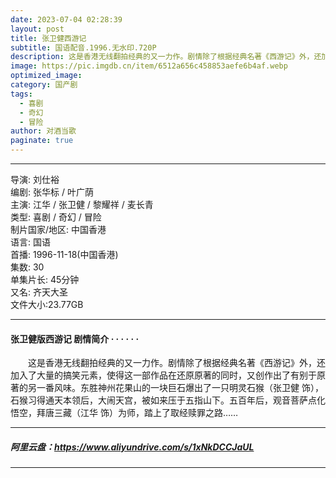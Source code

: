 ```yaml
---
date: 2023-07-04 02:28:39
layout: post
title: 张卫健西游记
subtitle: 国语配音.1996.无水印.720P 
description: 这是香港无线翻拍经典的又一力作。剧情除了根据经典名著《西游记》外，还加入了大量的搞笑元素，使得这一部作品在还原原著的同时，又创作出了有别于原著的另一番风味....
image: https://pic.imgdb.cn/item/6512a656c458853aefe6b4af.webp
optimized_image: 
category: 国产剧
tags:  
  - 喜剧
  - 奇幻
  - 冒险
author: 对酒当歌
paginate: true
---
```


---

导演: 刘仕裕  
编剧: 张华标 / 叶广荫  
主演: 江华 / 张卫健 / 黎耀祥 / 麦长青  
类型: 喜剧 / 奇幻 / 冒险  
制片国家/地区: 中国香港  
语言: 国语  
首播: 1996-11-18(中国香港)  
集数: 30  
单集片长: 45分钟  
又名: 齐天大圣  
文件大小:23.77GB  

---

#### 张卫健版西游记 剧情简介 · · · · · ·

　　这是香港无线翻拍经典的又一力作。剧情除了根据经典名著《西游记》外，还加入了大量的搞笑元素，使得这一部作品在还原原著的同时，又创作出了有别于原著的另一番风味。东胜神州花果山的一块巨石爆出了一只明灵石猴（张卫健 饰），石猴习得通天本领后，大闹天宫，被如来压于五指山下。五百年后，观音菩萨点化悟空，拜唐三藏（江华 饰）为师，踏上了取经赎罪之路……

---

##### 阿里云盘：<https://www.aliyundrive.com/s/1xNkDCCJaUL>

---
